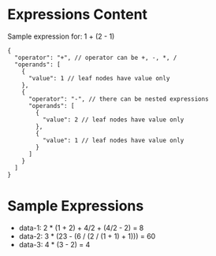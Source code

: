 ﻿# Expressions Content

Sample expression for: 1 + (2 - 1)

    {
      "operator": "+", // operator can be +, -, *, /
      "operands": [
        {
          "value": 1 // leaf nodes have value only
        },
        {
          "operator": "-", // there can be nested expressions
          "operands": [
            {
              "value": 2 // leaf nodes have value only
            },
            {
              "value": 1 // leaf nodes have value only
            }
          ]
        }
      ]
    }

# Sample Expressions

* data-1: 2 * (1 + 2) + 4/2 + (4/2 - 2) = 8
* data-2: 3 * (23 - (6 / (2 / (1 + 1) + 1))) = 60
* data-3: 4 * (3 - 2) = 4